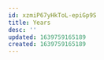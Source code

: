 ```yaml
---
id: xzmiP67yHkToL-epiGp9S
title: Years
desc: ''
updated: 1639759165189
created: 1639759165189
---
```



